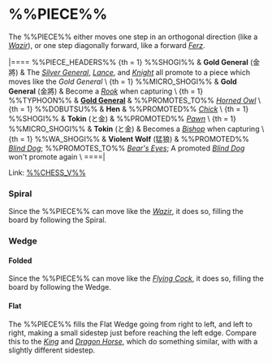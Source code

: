 # %%PIECE%%

The %%PIECE%% either moves one step
in an orthogonal direction (like a [*Wazir*](wazir.html)), or one
step diagonally forward, like a forward [*Ferz*](ferz.html).

|====
%%PIECE_HEADERS%%
{th = 1}  %%SHOGI%%
       &  **Gold General** (&#x91d1;&#x5c07;)
       &  The [*Silver General*](silver_general.html),
          [*Lance*](lance.html), and [*Knight*](shogi_knight.html)
          all promote to a piece which moves like the *Gold General* \\
{th = 1}  %%MICRO_SHOGI%%
       &  **Gold General** (&#x91d1;&#x5c07;)
       &  Become a [*Rook*](rook.html) when capturing \\
{th = 1}  %%TYPHOON%%
       &  [**Gold General**](#chess-v:rules/typhoon-revised#GoldGeneral)
       &  %%PROMOTES_TO%% [*Horned Owl*](horned_owl.html) \\
{th = 1}  %%DOBUTSU%%
       &  **Hen**
       &  %%PROMOTED%% [*Chick*](pawn.html?piece=dobutsu_chick) \\
{th = 1}  %%SHOGI%%
       &  **Tokin** (&#x3068;&#x91D1;)
       &  %%PROMOTED%% [*Pawn*](pawn.html) \\
{th = 1}  %%MICRO_SHOGI%%
       &  **Tokin** (&#x3068;&#x91D1;)
       &  Becomes a [*Bishop*](bishop.html) when capturing \\
{th = 1}  %%WA_SHOGI%%
       &  **Violent Wolf** (&#x731B;&#x72FC;)
       &  %%PROMOTED%% [*Blind Dog*](blind_dog.html);
          %%PROMOTES_TO%% [*Bear's Eyes*](king.html?piece=bears_eyes);
          A promoted [*Blind Dog*](blind_dog.html) won't promote again \\
====|

Link: [%%CHESS_V%%](#piece:goldgeneral)

### Spiral

Since the %%PIECE%% can move like the [*Wazir*](wazir.html),
it does so, filling the board by following the Spiral.

### Wedge

#### Folded

Since the %%PIECE%% can move like the [*Flying Cock*](flying_cock.html),
it does so, filling the board by following the Wedge.

#### Flat

The %%PIECE%% fills the Flat Wedge going from right to left, and
left to right, making a small sidestep just before reaching the left
edge. Compare this to the [*King*](king.html) and
[*Dragon Horse*](dragon_horse.html), which do something similar, with
with a slightly different sidestep.
